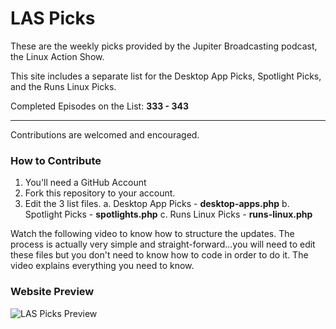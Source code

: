 LAS Picks
=========

These are the weekly picks provided by the Jupiter Broadcasting podcast, the Linux Action Show.

This site includes a separate list for the Desktop App Picks, Spotlight Picks, and the Runs Linux Picks.

Completed Episodes on the List:
**333 - 343**

---------------

Contributions are welcomed and encouraged.

### How to Contribute
1. You'll need a GitHub Account
2. Fork this repository to your account.
3. Edit the 3 list files.
a. Desktop App Picks - **desktop-apps.php**
b. Spotlight Picks - **spotlights.php**
c. Runs Linux Picks - **runs-linux.php**

Watch the following video to know how to structure the updates. The process is actually very simple and straight-forward...you will need to edit these files but you don't need to know how to code in order to do it. The video explains everything you need to know.

### Website Preview

![LAS Picks Preview](http://michaeltunnell.com/jb/picks/las-picks-preview.jpg)